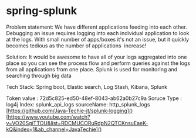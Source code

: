 # spring-splunk

Problem statement:
We have different applications feeding into each other. Debugging an issue requires logging into each individual application to look at the logs. With small number of apps/boxes it's not an issue, but it quickly becomes tedious as the number of applications  increase!

Solution:
It would be awesome to have all of your logs aggregated into one place so you can see the process flow and perform queries against the logs from all applications from one place.
Splunk is used for monitoring and searching through big data

Tech Stack:
Spring boot, Elastic search, Log Stash, Kibana, Splunk

Token value : 72d5c825-ed50-48ef-8043-ab62a0b27c9a
Soruce Type : log4j
Index: splunk_api_logs
sourceName: http_splunk_logs
[https://github.com/Java-Techie-jt/splunk-logging]()
[https://www.youtube.com/watch?v=VO20SgiTTOU&list=RDCMUCORuRdpN2QTCKnsuEaeK-kQ&index=1&ab_channel=JavaTechie]()

